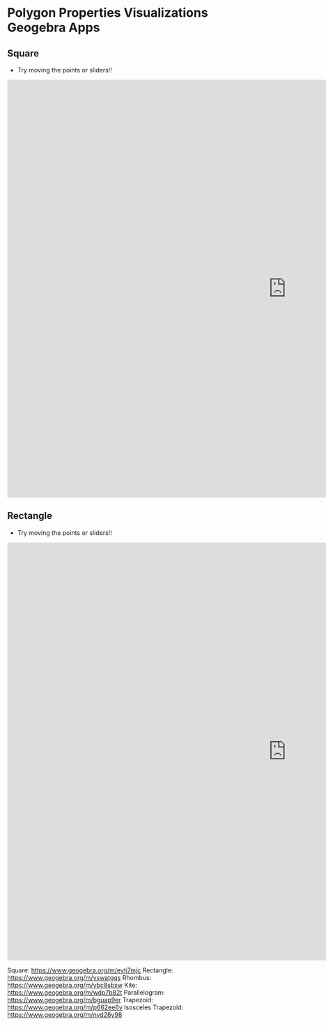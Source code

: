 # Polygon Properties Visualizations Geogebra Apps

## Square
* Try moving the points or sliders!!

<iframe scrolling="no" title="Square Properties" src="https://www.geogebra.org/m/eytj7mjc?embed" width="1280" height="960" allowfullscreen  style="border:0px;" frameborder="0"></iframe>

## Rectangle
* Try moving the points or sliders!!

<iframe scrolling="no" title="Rectangle Properties" src="https://www.geogebra.org/m/yswatggs" width="1280" height="960" allowfullscreen  style="border:0px;" frameborder="0"></iframe>

Square: https://www.geogebra.org/m/eytj7mjc
Rectangle: https://www.geogebra.org/m/yswatggs
Rhombus: https://www.geogebra.org/m/ybc8sbxw
Kite: https://www.geogebra.org/m/wdp7b82t
Parallelogram: https://www.geogebra.org/m/bguap9er
Trapezoid: https://www.geogebra.org/m/p662ee6v
Isosceles Trapezoid: https://www.geogebra.org/m/nvd26y98